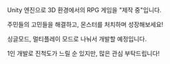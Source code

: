 Unity 엔진으로 3D 환경에서의 RPG 게임을 "제작 중"입니다.

주민들의 고민들을 해결하고, 몬스터를 처치하며 성장해보세요!

싱글모드, 멀티플레이 모드로 나눠서 개발할 예정입니다.

1인 개발로 진척도가 느릴 순 있지만, 많은 관심 부탁드립니다!
